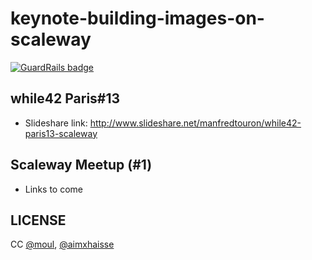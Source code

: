 # keynote-building-images-on-scaleway

[![GuardRails badge](https://badges.production.guardrails.io/moul/keynote-building-images-on-scaleway.svg)](https://www.guardrails.io)

## while42 Paris#13

- Slideshare link: http://www.slideshare.net/manfredtouron/while42-paris13-scaleway

## Scaleway Meetup (#1)

- Links to come

## LICENSE
CC [@moul](https://github.com/moul), [@aimxhaisse](https://github.com/aimxhaisse)
